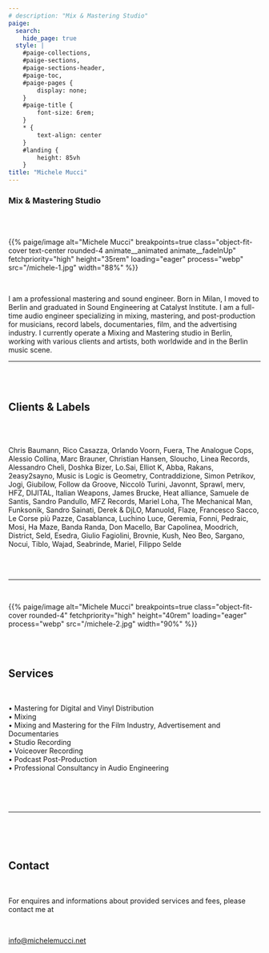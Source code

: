 ```yaml
---
# description: "Mix & Mastering Studio"
paige:
  search:
    hide_page: true
  style: |
    #paige-collections,
    #paige-sections,
    #paige-sections-header,
    #paige-toc,
    #paige-pages {
        display: none;
    }
    #paige-title {
        font-size: 6rem;
    }
    * {
        text-align: center
    }
    #landing {
        height: 85vh
    }
title: "Michele Mucci"
---
```


<!-- <div id="landing"> -->

<a id="info" href="#info"></a>

<h3 class="display-5 h2 text-center animate__animated animate__fadeInDown">Mix & Mastering Studio</h3>

<br>
<br>

<p>{{% paige/image alt="Michele Mucci" breakpoints=true class="object-fit-cover text-center rounded-4 animate__animated animate__fadeInUp" fetchpriority="high" height="35rem" loading="eager" process="webp" src="/michele-1.jpg" width="88%" %}}</p>

<br>

<div class="container-fluid">
    <div class="justify-content-center row">
        <div class="col col-auto col-lg-8 px-0">
            <p class="lead" style="text-align: left">
            I am a professional mastering and sound engineer. Born in Milan, I moved to Berlin and graduated in Sound Engineering at Catalyst Institute. I am a full-time audio engineer specializing in mixing, mastering, and post-production for musicians, record labels, documentaries, film, and the advertising industry. I currently operate a Mixing and Mastering studio in Berlin, working with various clients and artists, both worldwide and in the Berlin music scene. 
            </p>
        </div>
    </div>
</div>

<!-- </div> -->

---

</br></br>

<h2 class="display-6 fw-bold h2" id="clients">Clients & Labels</h2>
</br></br>

<div class="container-fluid">
    <div class="justify-content-center row">
        <div class="col col-auto col-lg-7 px-0">
            <p class="" style="text-align: left">
Chris Baumann,
Rico Casazza,
Orlando Voorn,
Fuera,
The Analogue Cops,
Alessio Collina,
Marc Brauner,
Christian Hansen,
Sloucho,
Linea Records,
Alessandro Cheli,
Doshka Bizer,
Lo.Sai,
Elliot K,
Abba,
Rakans,
2easy2sayno,
Music is Logic is Geometry,
Contraddizione,
Simon Petrikov,
Jogi,
Giubilow,
Follow da Groove,
Niccolò Turini,
Javonnt,
Sprawl,
merv,
HFZ,
DIJITAL,
Italian Weapons,
James Brucke,
Heat alliance,
Samuele de Santis,
Sandro Pandullo,
MFZ Records,
Mariel Loha,
The Mechanical Man,
Funksonik,
Sandro Sainati,
Derek & DjLO,
Manuold,
Flaze,
Francesco Sacco,
Le Corse più Pazze,
Casablanca,
Luchino Luce,
Geremia,
Fonni,
Pedraic,
Mosi,
Ha Maze,
Banda Randa,
Don Macello,
Bar Capolinea,
Moodrich,
District,
Seld,
Esedra,
Giulio Fagiolini,
Brovnie,
Kush,
Neo Beo,
Sargano,
Nocui,
Tiblo,
Wajad,
Seabrinde,
Mariel,
Filippo Selde
</p>
</div>
</div>
</div>

</br></br>

---

</br>
<p>{{% paige/image alt="Michele Mucci" breakpoints=true class="object-fit-cover rounded-4" fetchpriority="high" height="40rem" loading="eager" process="webp" src="/michele-2.jpg" width="90%" %}}</p>
</br>
</br>

<h2 class="display-6 fw-bold h2 text-center" id="services">Services</h2>

</br>

<div class="container-fluid">
    <div class="justify-content-center row">
        <div class="col col-auto col-lg-7 px-0">
            <p class="lead" style="text-align: left">
• Mastering for Digital and Vinyl Distribution <br/>
• Mixing <br/>
• Mixing and Mastering for the Film Industry, Advertisement and Documentaries <br/>
• Studio Recording <br/>
• Voiceover Recording <br/>
• Podcast Post-Production <br/>
• Professional Consultancy in Audio Engineering <br/>
</p>
</div>
</div>
</div>

</br>
</br>
</br>

---

</br>
</br>
</br>

<h2 class="display-6 fw-bold h2 text-center" id="contact">Contact</h2>

</br>

For enquires and informations about provided services and fees, please contact me at

</br>

[info@michelemucci.net](mailto:info@michelemucci.net)

<div style="">

</br>
</br>
</br>

</div>
